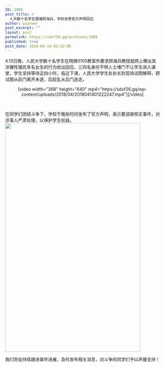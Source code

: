 ```yaml
---
ID: 1989
post_title: >
  人大数十名学生围堵顾海兵，学校发表官方声明回应
author: pioneer
post_excerpt: ""
layout: post
permalink: https://sdxf28.gq/archives/1989
published: true
post_date: 2018-04-14 01:32:06
---
```

4.13日晚，人民大学数十名学生在明商0105教室外要求顾海兵教授就网上曝出其涉嫌性骚扰多名女生的行为给出回应，三四名身份不明人士堵门不让学生进入课堂，学生坚持等待近四小时，临近下课，人民大学学生处处长到现场试图解释，顾试图从前门离开未遂，后趁乱从后门逃走。

<center>[video width="368" height="640" mp4="https://sdxf26.gq/wp-content/uploads/2018/04/2018041401222247.mp4"][/video]

&nbsp;

</center>在同学们团结斗争下，学校于晚些时间发布了官方声明，表示要调查核实事件，对涉事人严肃处理，以保护学生权益。

<img class="aligncenter size-full wp-image-1991" src="https://sdxf26.gq/wp-content/uploads/2018/04/2018041401250255.jpg" alt="" width="440" height="745" />

我们将会持续跟进事件进展，及时发布相关消息，对斗争的同学们予以声援支持！